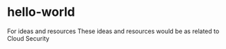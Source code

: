 # hello-world
For ideas and resources
These ideas and resources would be as related to Cloud Security
